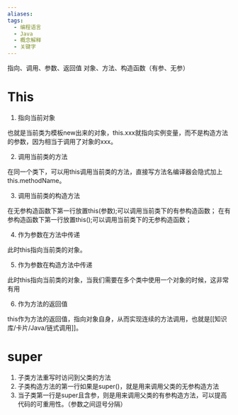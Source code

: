 ```yaml
---
aliases: 
tags:
  - 编程语言
  - Java
  - 概念解释
  - 关键字
---
```

指向、调用、参数、返回值
对象、方法、构造函数（有参、无参）
# This

1. 指向当前对象

也就是当前类为模板new出来的对象，this.xxx就指向实例变量，而不是构造方法的参数，因为相当于调用了对象的xxx。

2. 调用当前类的方法

在同一个类下，可以用this调用当前类的方法，直接写方法名编译器会隐式加上this.methodName。

3. 调用当前类的构造方法

在无参构造函数下第一行放置this(参数);可以调用当前类下的有参构造函数；
在有参构造函数下第一行放置this();可以调用当前类下的无参构造函数；

4. 作为参数在方法中传递

此时this指向当前类的对象。

5. 作为参数在构造方法中传递

此时this指向当前类的对象，当我们需要在多个类中使用一个对象的时候，这非常有用

6. 作为方法的返回值

this作为方法的返回值，指向对象自身，从而实现连续的方法调用，也就是[[知识库/卡片/Java/链式调用]]。

# super

1. 子类方法重写时访问到父类的方法
2. 子类构造方法的第一行如果是super()，就是用来调用父类的无参构造方法
3. 当子类第一行是super且含参，则是用来调用父类的有参构造方法，可以提高代码的可重用性。（参数之间逗号分隔）
